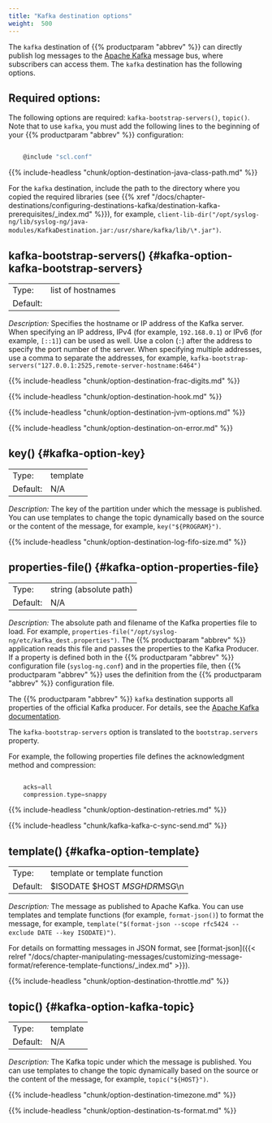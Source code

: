 ```yaml
---
title: "Kafka destination options"
weight:  500
---
```

<!-- DISCLAIMER: This file is based on the syslog-ng Open Source Edition documentation https://github.com/balabit/syslog-ng-ose-guides/commit/2f4a52ee61d1ea9ad27cb4f3168b95408fddfdf2 and is used under the terms of The syslog-ng Open Source Edition Documentation License. The file has been modified by Axoflow. -->

The `kafka` destination of {{% productparam "abbrev" %}} can directly publish log messages to the [Apache Kafka](http://kafka.apache.org) message bus, where subscribers can access them. The `kafka` destination has the following options.


## Required options:

The following options are required: `kafka-bootstrap-servers()`, `topic()`. Note that to use `kafka`, you must add the following lines to the beginning of your {{% productparam "abbrev" %}} configuration:

```c

    @include "scl.conf"

```



{{% include-headless "chunk/option-destination-java-class-path.md" %}}

For the `kafka` destination, include the path to the directory where you copied the required libraries (see {{% xref "/docs/chapter-destinations/configuring-destinations-kafka/destination-kafka-prerequisites/_index.md" %}}), for example, `client-lib-dir("/opt/syslog-ng/lib/syslog-ng/java-modules/KafkaDestination.jar:/usr/share/kafka/lib/\*.jar")`.



## kafka-bootstrap-servers() {#kafka-option-kafka-bootstrap-servers}

|          |                   |
| -------- | ----------------- |
| Type:    | list of hostnames |
| Default: |                   |

*Description:* Specifies the hostname or IP address of the Kafka server. When specifying an IP address, IPv4 (for example, `192.168.0.1`) or IPv6 (for example, `[::1]`) can be used as well. Use a colon (`:`) after the address to specify the port number of the server. When specifying multiple addresses, use a comma to separate the addresses, for example, `kafka-bootstrap-servers("127.0.0.1:2525,remote-server-hostname:6464")`


{{% include-headless "chunk/option-destination-frac-digits.md" %}}

{{% include-headless "chunk/option-destination-hook.md" %}}

{{% include-headless "chunk/option-destination-jvm-options.md" %}}

{{% include-headless "chunk/option-destination-on-error.md" %}}


## key() {#kafka-option-key}

|          |          |
| -------- | -------- |
| Type:    | template |
| Default: | N/A      |

*Description:* The key of the partition under which the message is published. You can use templates to change the topic dynamically based on the source or the content of the message, for example, `key("${PROGRAM}")`.


{{% include-headless "chunk/option-destination-log-fifo-size.md" %}}


## properties-file() {#kafka-option-properties-file}

|          |                        |
| -------- | ---------------------- |
| Type:    | string (absolute path) |
| Default: | N/A                    |

*Description:* The absolute path and filename of the Kafka properties file to load. For example, `properties-file("/opt/syslog-ng/etc/kafka_dest.properties")`. The {{% productparam "abbrev" %}} application reads this file and passes the properties to the Kafka Producer. If a property is defined both in the {{% productparam "abbrev" %}} configuration file (`syslog-ng.conf`) and in the properties file, then {{% productparam "abbrev" %}} uses the definition from the {{% productparam "abbrev" %}} configuration file.

The {{% productparam "abbrev" %}} `kafka` destination supports all properties of the official Kafka producer. For details, see the [Apache Kafka documentation](http://kafka.apache.org/documentation.html#newproducerconfigs).

The `kafka-bootstrap-servers` option is translated to the `bootstrap.servers` property.

For example, the following properties file defines the acknowledgment method and compression:

```c

    acks=all
    compression.type=snappy

```



{{% include-headless "chunk/option-destination-retries.md" %}}



{{% include-headless "chunk/kafka-kafka-c-sync-send.md" %}}



## template() {#kafka-option-template}

|          |                               |
| -------- | ----------------------------- |
| Type:    | template or template function |
| Default: | $ISODATE $HOST $MSGHDR$MSG\\n |

*Description:* The message as published to Apache Kafka. You can use templates and template functions (for example, `format-json()`) to format the message, for example, `template("$(format-json --scope rfc5424 --exclude DATE --key ISODATE)")`.

For details on formatting messages in JSON format, see [format-json]({{< relref "/docs/chapter-manipulating-messages/customizing-message-format/reference-template-functions/_index.md" >}}).


{{% include-headless "chunk/option-destination-throttle.md" %}}


## topic() {#kafka-option-kafka-topic}

|          |          |
| -------- | -------- |
| Type:    | template |
| Default: | N/A      |

*Description:* The Kafka topic under which the message is published. You can use templates to change the topic dynamically based on the source or the content of the message, for example, `topic("${HOST}")`.


{{% include-headless "chunk/option-destination-timezone.md" %}}

{{% include-headless "chunk/option-destination-ts-format.md" %}}
